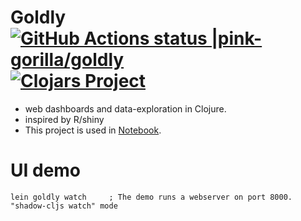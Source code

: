 # Goldly [![GitHub Actions status |pink-gorilla/goldly](https://github.com/pink-gorilla/goldly/workflows/CI/badge.svg)](https://github.com/pink-gorilla/goldly/actions?workflow=CI)[![Clojars Project](https://img.shields.io/clojars/v/org.pinkgorilla/goldlyy.svg)](https://clojars.org/org.pinkgorilla/goldly)

- web dashboards and data-exploration in Clojure.
- inspired by R/shiny
- This project is used in [Notebook](https://github.com/pink-gorilla/gorilla-notebook).


# UI demo

```
lein goldly watch     ; The demo runs a webserver on port 8000. "shadow-cljs watch" mode
```
